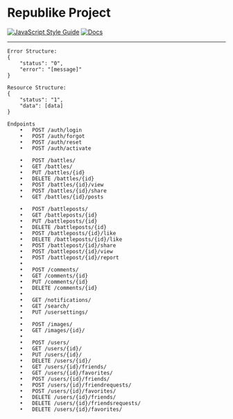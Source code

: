 # Republike Project   
[![JavaScript Style Guide](https://img.shields.io/badge/code_style-semistandard-brightgreen.svg)](https://standardjs.com) 
[![Docs](https://img.shields.io/badge/docs-postman-orange.svg)](https://documenter.getpostman.com/view/11004527/Szf3YUqN) 


****
 
 
    Error Structure:
    {
        "status": "0",
        "error": "[message]"
    }
    
    Resource Structure:
    {
        "status": "1",
        "data": [data]
    }

    Endpoints
        •	POST /auth/login
        •	POST /auth/forgot
        •	POST /auth/reset
        •	POST /auth/activate
    
        •	POST /battles/ 
        •	GET /battles/ 
        •	PUT /battles/{id}
        •	DELETE /battles/{id}
        •	POST /battles/{id}/view
        •	POST /battles/{id}/share
        •	GET /battles/{id}/posts
    
        •	POST /battleposts/
        •	GET /battleposts/{id}
        •	PUT /battleposts/{id}
        •	DELETE /battleposts/{id}
        •	POST /battleposts/{id}/like
        •	DELETE /battleposts/{id}/like
        •	POST /battlepost/{id}/share
        •	POST /battlepost/{id}/view
        •	POST /battlepost/{id}/report
        •	
        •	POST /comments/
        •	GET /comments/{id}
        •	PUT /comments/{id}
        •	DELETE /comments/{id}
        •	
        •	GET /notifications/
        •	GET /search/
        •	PUT /usersettings/
        •	
        •	POST /images/
        •	GET /images/{id}/
        •	
        •   POST /users/
        •   GET /users/{id}/
        •	PUT /users/{id}/
        •	DELETE /users/{id}/
        •	GET /users/{id}/friends/
        •	GET /users/{id}/favorites/
        •   POST /users/{id}/friends/
        •   POST /users/{id}/friendrequests/
        •   POST /users/{id}/favorites/
        •	DELETE /users/{id}/friends/
        •	DELETE /users/{id}/friendsrequests/
        •	DELETE /users/{id}/favorites/
    

